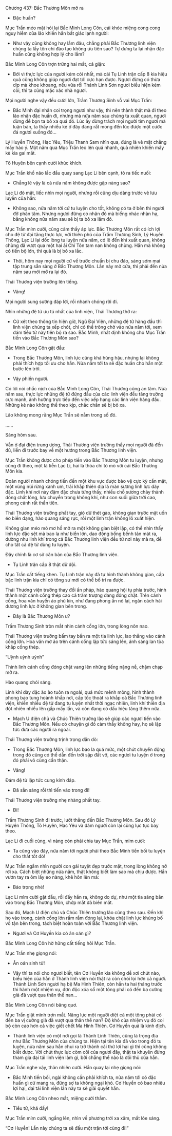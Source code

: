 




Chương 437: Bắc Thương Môn mở ra


- Đặc huấn?

Mục Trần méo mặt hỏi lại Bắc Minh Long Côn, cái khóe miệng cong cong nguy hiểm của lão khiến hắn bất giác lạnh người:

- Như vậy cũng không hay lắm đâu, chẳng phải Bắc Thương linh viện chúng ta lấy tôn chỉ đào tạo không ưu tiên sao? Tự dưng ta lại nhận đặc huấn cũng không hợp lý cho lắm?

Bắc Minh Long Côn trợn trừng hai mắt, cả giận:

- Bởi vì thực lực của ngươi kém cỏi nhất, mà cái Tụ Linh trận cấp 8 kia hiệu quả cũng không giúp ngươi đạt tới cực hạn được. Ngươi đừng có thừa dịp mà khoe khoang, nếu vừa rồi Thánh Linh Sơn ngươi biểu hiện kém cỏi, thì ta cũng mặc xác nhà ngươi.

Mọi người nghe vậy đều cười lớn, Trầm Thương Sinh vỗ vai Mục Trần:

- Bắc Minh đại nhân coi trọng ngươi như vậy, thì nên thành thật mà đi theo lão nhận đặc huấn đi, nhưng mà nửa năm sau chúng ta xuất quan, ngươi đừng để bọn ta bỏ xa quá đó. Lúc ấy đừng trách mọi người tìm ngươi mà luận bàn, ta thấy nhiều kẻ ở đây đang rất mong đến lúc được một cước đá ngươi xuống đó...

Lý Huyền Thông, Hạc Yêu, Triệu Thanh Sam nhìn qua, đúng là vẻ mặt chẳng mấy hảo ý. Một năm qua Mục Trần leo lên quá nhanh, quả nhiên khiến mấy kẻ kia gai mắt.

Tô Huyên bên cạnh cười khúc khích.

Mục Trần khổ não lắc đầu quay sang Lạc Li bên cạnh, tỏ ra tiếc nuối:

- Chẳng lẽ vậy là cả nửa năm không được gặp nàng sao?

Lạc Li đỏ mặt, liếc nhìn mọi người, nhưng rồi cũng dịu dàng trước vẻ lưu luyến của hắn:

- Không sao, nửa năm tới cứ tu luyện cho tốt, không có ta ở bên thì ngươi đỡ phân tâm. Nhưng ngươi đừng có nhân đó mà biếng nhác nhàn hạ, bằng không nửa năm sau sẽ bị ta bỏ xa lắm đó.

Mục Trần mỉm cười, cũng cảm thấy áp lực. Bắc Thương Môn rất có ích lợi cho đệ tử đại tăng thực lực, với thiên phú của Trầm Thương Sinh, Lý Huyền Thông, Lạc Li lại dốc lòng tu luyện nửa năm, có lẽ đến khi xuất quan, không chừng đã vượt qua một hai ải Chí Tôn tam nan không chừng. Hắn mà không có tiến bộ lớn, thì quả là bị bỏ xa lắc.

- Thôi, hôm nay mọi người cứ về trước chuẩn bị chu đáo, sáng sớm mai tập trung sẵn sàng ở Bắc Thương Môn. Lần này mở cửa, thì phải đến nửa năm sau mới mở ra lại đó.

Thái Thương viện trưởng lên tiếng.

- Vâng!

Mọi người sung sướng đáp lời, rồi nhanh chóng rời đi.

Nhìn những đệ tử ưu tú nhất của linh viện, Thái Thương thở ra:

- Cứ xét theo thông tin hiện giờ, Ngũ Đại Viện, những đệ tử hàng đầu thì linh viện chúng ta xếp chót, chỉ có thể trông chờ vào nửa năm tới, xem đám tiểu tử này tiến bộ ra sao. Bắc Minh, nhất định không cho Mục Trần tiến vào Bắc Thương Môn sao?

Bắc Minh Long Côn gật đầu:

- Trong Bắc Thương Môn, linh lực cũng khá hùng hậu, nhưng lại không phải thích hợp tối ưu cho hắn. Nửa năm tới ta sẽ đặc huấn cho hắn một bước lên trời.

- Vậy phiền ngươi.

Có lời nói chắc nịch của Bắc Minh Long Côn, Thái Thương cũng an tâm. Nửa năm sau, thực lực những đệ tử đứng đầu của các linh viện đều tăng trưởng cực mạnh, ảnh hưởng trực tiếp đến việc xếp hạng các linh viện hàng đầu. Những kẻ nào không thể theo kịp, chắc chắn sẽ bị bỏ xa.

Lão không mong rằng Mục Trần sẽ nằm trong số đó.

......

Sáng hôm sau.

Vẫn ở đại điện trung ương, Thái Thương viện trưởng thấy mọi người đã đến đủ, liền đi trước bay về một hướng trong Bắc Thương linh viện.

Mục Trần không được cho phép tiến vào Bắc Thương Môn tu luyện, nhưng cũng đi theo, một là tiễn Lạc Li, hai là thỏa chí tò mò với cái Bắc Thương Môn kia.

Đoàn người nhanh chóng tiến đến một khu vực được bảo vệ cực kỳ cẩn mật, một vùng núi rừng xanh um, trải khắp thiên địa là màn sương linh lực dày đặc. Linh khí nơi này đậm đặc chưa từng thấy, nhiều chỗ sương chảy thành dòng chất lỏng, lưu chuyển trong không khí, như con suối giữa trời cao, phong cảnh rất thần tiên.

Thái Thương viện trưởng phất tay, gió dữ thét gào, không gian trước mặt uốn éo biến dạng, hào quang sáng rực, rồi một linh trận khổng lồ xuất hiện.

Không gian méo mó mơ hồ mở ra một không gian biệt lập, có thể nhìn thấy linh lực đặc sệt mà bao la như biển lớn, dao động bồng bềnh tản mát ra, dường như linh khí trong cả Bắc Thương linh viện đều từ nơi này mà ra, để cho tất cả đệ tử dùng tu luyện.

Đây chính là cơ sở căn bản của Bắc Thương linh viện.

- Tụ Linh trận cấp 8 thật dữ dội.

Mục Trần cất tiếng khen. Tụ Linh trận này đã tự hình thành không gian, cấp bậc linh trận kia chỉ có tông sư mới có thể bố trí ra được.

Thái Thương viện trưởng thay đổi ấn pháp, hào quang hội tụ phía trước, hình thành một cánh cổng thép cao cả trăm trượng đang đóng chặt. Trên cánh cổng, hoa văn huyền ảo phủ kín, như đang phong ấn nó lại, ngăn cách hải dương linh lực ở không gian bên trong.

- Đây là Bắc Thương Môn ư?

Trầm Thương Sinh tròn mắt nhìn cánh cổng lớn, trong lòng nôn nao.

Thái Thương viện trưởng bấm tay bắn ra một tia linh lực, lao thẳng vào cánh cổng lớn. Hoa văn mờ ảo trên cánh cổng lập tức sáng lên, ánh sáng lan tỏa khắp cổng thép.

“Uỳnh uỳnh uỳnh”

Thình lình cánh cổng đóng chặt vang lên những tiếng nặng nề, chậm chạp mở ra.

Hào quang chói sáng.

Linh khí dày đặc ào ào tuôn ra ngoài, quá mức mênh mông, hình thành phong bạo tung hoành khắp nơi, cấp tốc thoát ra khắp cả Bắc Thương linh viện, khiến nhiều đệ tử đang tu luyện nhất thời ngạc nhiên, linh khí thiên địa đột nhiên nhiều lên gấp mấy lần, và còn đang có dấu hiệu tăng thêm nữa.

- Mạch U điện chủ và Chúc Thiên trưởng lão sẽ giúp các ngươi tiến vào Bắc Thương Môn. Nếu có chuyện gì đó cảm thấy không hay, họ sẽ lập tức đưa các ngươi ra ngoài.

Thái Thương viện trưởng trịnh trọng dặn dò:

- Trong Bắc Thương Môn, linh lực bao la quá mức, một chút chuyển động trong đó cũng có thể dẫn đến trời sập đất vỡ, các ngươi tu luyện ở trong đó phải vô cùng cẩn thận.

- Vâng!

Đám đệ tử lập tức cung kính đáp.

- Đã sẵn sàng rồi thì tiến vào trong đi!

Thái Thương viện trưởng nhẹ nhàng phất tay.

- Đi!

Trầm Thương Sinh đi trước, lướt thẳng đến Bắc Thương Môn. Sau đó Lý Huyền Thông, Tô Huyên, Hạc Yêu và đám người còn lại cũng lục tục bay theo.

Lạc Li đi cuối cùng, vì nàng còn phải chia tay Mục Trần, mỉm cười:

- Ta cũng vào đây, nửa năm tới ngươi phải theo Bắc Minh tiền bối tu luyện cho thât tốt đó!

Mục Trần ngắm nhìn người con gái tuyệt đẹp trước mặt, trong lòng không nỡ rời xa. Cách biệt những nửa năm, thật không biết làm sao mà chịu được. Hắn vươn tay ra ôm lấy eo nàng, khẽ hôn lên má:

- Bảo trọng nhé!

Lạc Li mỉm cười gật đầu, rồi đẩy hắn ra, không do dự, như một tia sáng bắn vào trong Bắc Thương Môn, chớp mắt đã biến mất.

Sau đó, Mạch U điện chủ và Chúc Thiên trưởng lão cũng theo sau. Đến khi họ vào trong, cánh cổng lớn rầm rầm đóng lại, khóa chặt linh lực khủng bố vô tận bên trong, tách biệt hoàn toàn với Bắc Thương linh viện.

- Ngươi và Cơ Huyền kia có ân oán gì?

Bắc Minh Long Côn hờ hững cất tiếng hỏi Mục Trần.

Mục Trần nhẹ giọng nói:

- Ân oán sinh tử!

- Vậy thì ta nói cho ngươi biết, tên Cơ Huyền kia không dễ xơi chút nào, biểu hiện của hắn ở Thánh linh viện nói thật ra còn chói lọi hơn cả ngươi. Thánh Linh Sơn ngươi hạ bệ Ma Hình Thiên, còn hắn ta hai tháng trước thi hành một nhiệm vụ, đơn độc xóa sổ một tông phái có đến ba cường giả đã vượt qua thân thể nan...

Bắc Minh Long Côn nói bâng quơ.

Mục Trần giật mình trợn mắt. Năng lực một người diệt cả một tông phái có đến ba vị cường giả đã vượt qua thân thể nan? Độ khó của nhiệm vụ đó coi bộ còn cao hơn cả việc giết chết Ma Hình Thiên. Cơ Huyền quả là kình địch.

- Thánh linh viện có một nơi gọi là Thánh Linh Thiên, cũng là trọng địa như Bắc Thương Môn của chúng ta. Hiện tại tên kia đã vào trong đó tu luyện, nửa năm sau hắn chui ra trở thành cái thứ lợi hại gì thì cũng không biết được. Với chút thực lực còm cõi của ngươi đây, thật ta khuyên đừng tham gia đại tái linh viện làm gì, bởi chẳng thể nào là đối thủ của hắn.

Mục Trần nghe vậy, thản nhiên cười. Hắn quay lại nhẹ giọng nói:

- Bắc Minh tiền bối, ngài không cần phải khích ta, nửa năm tới có đặc huấn gì cứ mang ra, đừng sợ ta không ngại khó. Cơ Huyền có bao nhiêu lợi hại, đại tái linh viện lần này ta sẽ giải quyết hắn.

Bắc Minh Long Côn nheo mắt, miệng cười thầm.

- Tiểu tử, khá đấy!

Mục Trần mỉm cười, ngẩng lên, nhìn về phương trời xa xăm, mắt lóe sáng.

“Cơ Huyền! Lần này chúng ta sẽ đấu một trận tới cùng đi!”




